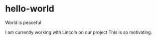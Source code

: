 # hello-world
World is peaceful


I am currently working with Lincoln on our project 
This is so motivating.
